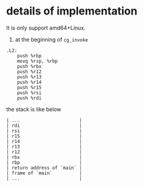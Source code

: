 # details of implementation

It is only support amd64+Linux.

1. at the beginning of `cg_invoke`

```
.L2:
    push %rbp
    movq %rsp, %rbp
	push %rbx
	push %r12
	push %r13
	push %r14
	push %r15
	push %rsi
	push %rdi
```

the stack is like below

```
| ...                      |
| rdi                      |
| rsi                      |
| r15                      |
| r14                      |
| r13                      |
| r12                      |
| rbx                      |
| rbp                      |
| return address of `main` |
| frame of `main`          |
| ...                      |
```
